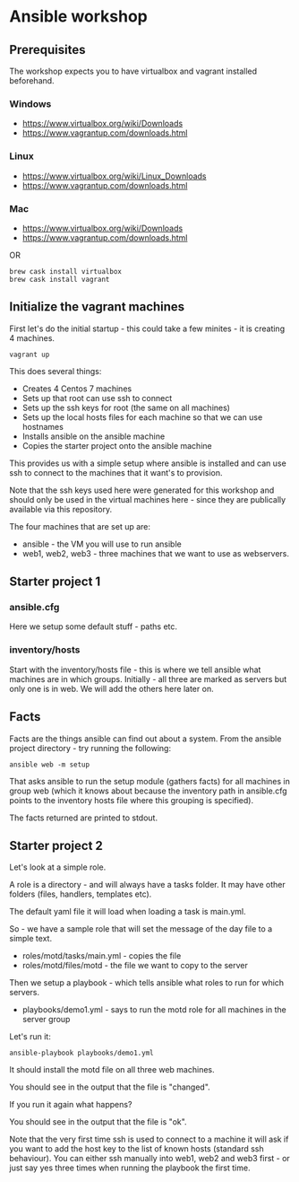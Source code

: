 # Ansible workshop

## Prerequisites

The workshop expects you to have virtualbox and vagrant installed beforehand.

### Windows

* https://www.virtualbox.org/wiki/Downloads
* https://www.vagrantup.com/downloads.html

### Linux

* https://www.virtualbox.org/wiki/Linux_Downloads
* https://www.vagrantup.com/downloads.html

### Mac

* https://www.virtualbox.org/wiki/Downloads
* https://www.vagrantup.com/downloads.html

OR

```
brew cask install virtualbox
brew cask install vagrant
```

## Initialize the vagrant machines

First let's do the initial startup - this could take a few minites - it is creating 4 machines.

```
vagrant up
```

This does several things:

* Creates 4 Centos 7 machines
* Sets up that root can use ssh to connect
* Sets up the ssh keys for root (the same on all machines)
* Sets up the local hosts files for each machine so that we can use hostnames
* Installs ansible on the ansible machine
* Copies the starter project onto the ansible machine

This provides us with a simple setup where ansible is installed and can use ssh to connect to the machines that it want's to provision.

Note that the ssh keys used here were generated for this workshop and should only be used in the virtual machines here - since they are publically available via this repository.

The four machines that are set up are:

* ansible - the VM you will use to run ansible
* web1, web2, web3 - three machines that we want to use as webservers.

## Starter project 1

### ansible.cfg

Here we setup some default stuff - paths etc.

### inventory/hosts

Start with the inventory/hosts file - this is where we tell ansible what machines are in which groups. Initially - all three are marked as servers but only one is in web. We will add the others here later on.

## Facts

Facts are the things ansible can find out about a system. From the ansible project directory - try running the following:

```
ansible web -m setup
```

That asks ansible to run the setup module (gathers facts) for all machines in group web (which it knows about because the inventory path in ansible.cfg points to the inventory hosts file where this grouping is specified).

The facts returned are printed to stdout.

## Starter project 2

Let's look at a simple role.

A role is a directory - and will always have a tasks folder. It may have other folders (files, handlers, templates etc).

The default yaml file it will load when loading a task is main.yml.

So - we have a sample role that will set the message of the day file to a simple text.

* roles/motd/tasks/main.yml - copies the file
* roles/motd/files/motd - the file we want to copy to the server

Then we setup a playbook - which tells ansible what roles to run for which servers.

* playbooks/demo1.yml - says to run the motd role for all machines in the server group

Let's run it:

```
ansible-playbook playbooks/demo1.yml
```

It should install the motd file on all three web machines.

You should see in the output that the file is "changed".

If you run it again what happens?

You should see in the output that the file is "ok".

Note that the very first time ssh is used to connect to a machine it will ask if you want to add the host key to the list of known hosts (standard ssh behaviour). You can either ssh manually into web1, web2 and web3 first - or just say yes three times when running the playbook the first time.
